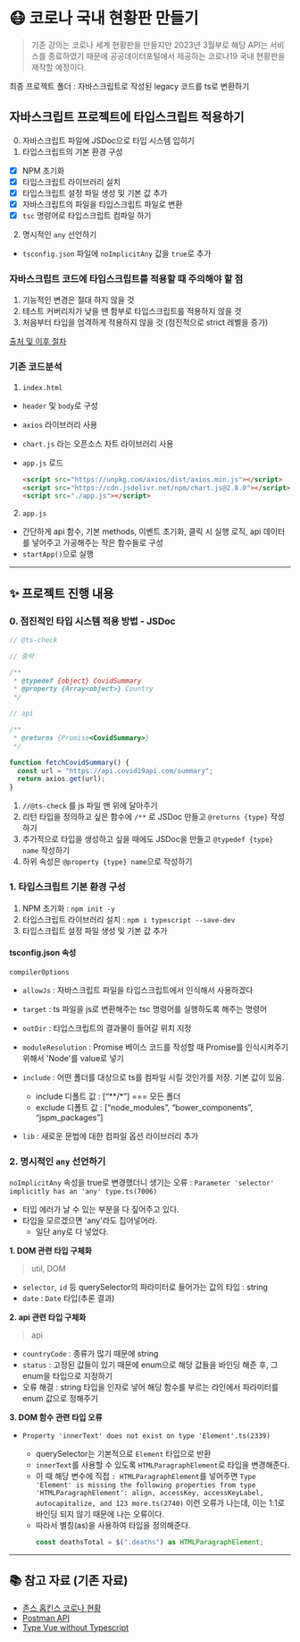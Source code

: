 # 😷 코로나 국내 현황판 만들기

> 기존 강의는 코로나 세계 현황판을 만들지만 2023년 3월부로 해당 API는 서비스를 종료하였기 때문에 공공데이터포털에서 제공하는 코로나19 국내 현황판을 제작할 예정이다.

최종 프로젝트 폴더 : 자바스크립트로 작성된 legacy 코드를 ts로 변환하기

## 자바스크립트 프로젝트에 타입스크립트 적용하기

0. 자바스크립트 파일에 JSDoc으로 타입 시스템 입히기
1. 타입스크립트의 기본 환경 구성

- [x] NPM 초기화
- [x] 타입스크립트 라이브러리 설치
- [x] 타입스크립트 설정 파일 생성 및 기본 값 추가
- [x] 자바스크립트의 파일을 타입스크립트 파일로 변환
- [x] `tsc` 명령어로 타입스크립트 컴파일 하기

2. 명시적인 `any` 선언하기

- `tsconfig.json` 파일에 `noImplicitAny` 값을 `true`로 추가

### 자바스크립트 코드에 타입스크립트를 적용할 때 주의해야 할 점

1. 기능적인 변경은 절대 하지 않을 것
2. 테스트 커버리지가 낮을 땐 함부로 타입스크립트를 적용하지 않을 것
3. 처음부터 타입을 엄격하게 적용하지 않을 것 (점진적으로 strict 레벨을 증가)

[출처 및 이후 절차](https://joshua1988.github.io/ts/etc/convert-js-to-ts.html#%EC%9E%90%EB%B0%94%EC%8A%A4%ED%81%AC%EB%A6%BD%ED%8A%B8-%EC%BD%94%EB%93%9C%EC%97%90-%ED%83%80%EC%9E%85%EC%8A%A4%ED%81%AC%EB%A6%BD%ED%8A%B8%EB%A5%BC-%EC%A0%81%EC%9A%A9%ED%95%A0-%EB%95%8C-%EC%A3%BC%EC%9D%98%ED%95%B4%EC%95%BC-%ED%95%A0-%EC%A0%90)

### 기존 코드분석

1. `index.html`

- `header` 및 `body`로 구성
- `axios` 라이브러리 사용
- `chart.js` 라는 오픈소스 차트 라이브러리 사용
- `app.js` 로드

  ```html
  <script src="https://unpkg.com/axios/dist/axios.min.js"></script>
  <script src="https://cdn.jsdelivr.net/npm/chart.js@2.8.0"></script>
  <script src="./app.js"></script>
  ```

2. `app.js`

- 간단하게 api 함수, 기본 methods, 이벤트 초기화, 클릭 시 실행 로직, api 데이터를 넣어주고 가공해주는 작은 함수들로 구성
- `startApp()`으로 실행

---

## ✨ 프로젝트 진행 내용

### 0. 점진적인 타입 시스템 적용 방법 - JSDoc

```js
// @ts-check

// 중략

/**
 * @typedef {object} CovidSummary
 * @property {Array<object>} Country
 */

// api

/**
 * @returns {Promise<CovidSummary>}
 */

function fetchCovidSummary() {
  const url = "https://api.covid19api.com/summary";
  return axios.get(url);
}
```

1. `//@ts-check` 를 js 파일 맨 위에 달아주기
2. 리턴 타입을 정의하고 싶은 함수에 `/**` 로 JSDoc 만들고 `@returns {type}` 작성하기
3. 추가적으로 타입을 생성하고 싶을 때에도 JSDoc을 만들고 `@typedef {type} name` 작성하기
4. 하위 속성은 `@property {type} name`으로 작성하기

### 1. 타입스크립트 기본 환경 구성

1. NPM 초기화 : `npm init -y`
2. 타입스크립트 라이브러리 설치 : `npm i typescript --save-dev`
3. 타입스크립트 설정 파일 생성 및 기본 값 추가

#### tsconfig.json 속성

`compilerOptions`

- `allowJs` : 자바스크립트 파일을 타입스크립트에서 인식해서 사용하겠다
- `target` : ts 파일을 js로 변환해주는 tsc 명령어를 실행하도록 해주는 명령어
- `outDir` : 타입스크립트의 결과물이 들어갈 위치 지정
- `moduleResolution` : Promise 베이스 코드를 작성할 때 Promise를 인식시켜주기 위해서 'Node'를 value로 넣기

- `include` : 어떤 폴더를 대상으로 ts를 컴파일 시킬 것인가를 저장. 기본 값이 있음.
  - include 디폴트 값 : [“**/*”] === 모든 폴더
  - exclude 디폴트 값 : [“node_modules”, “bower_components”, “jspm_packages”]
- `lib` : 새로운 문법에 대한 컴파일 옵션 라이브러리 추가

### 2. 명시적인 `any` 선언하기

`noImplicitAny` 속성을 true로 변경했더니 생기는 오류 : `Parameter 'selector' implicitly has an 'any' type.ts(7006)`

- 타입 에러가 날 수 있는 부분을 다 짚어주고 있다.
- 타입을 모르겠으면 'any'라도 집어넣어라.
  - 일단 any로 다 넣었다.

**1. DOM 관련 타입 구체화**

> util, DOM

- `selector`, `id` 등 querySelector의 파라미터로 들어가는 값의 타입 : string
- `date` : `Date` 타입(추론 결과)

**2. api 관련 타입 구체화**

> api

- `countryCode` : 종류가 많기 때문에 string
- `status` : 고정된 값들이 있기 때문에 enum으로 해당 값들을 바인딩 해준 후, 그 enum을 타입으로 지정하기
- 오류 해결 : string 타입을 인자로 넣어 해당 함수를 부르는 라인에서 파라미터를 enum 값으로 정해주기

**3. DOM 함수 관련 타입 오류**

- `Property 'innerText' does not exist on type 'Element'.ts(2339)`

  - querySelector는 기본적으로 `Element` 타입으로 반환
  - `innerText`를 사용할 수 있도록 `HTMLParagraphElement`로 타입을 변경해준다.
  - 이 때 해당 변수에 직접 `: HTMLParagraphElement`를 넣어주면 `Type 'Element' is missing the following properties from type 'HTMLParagraphElement': align, accessKey, accessKeyLabel, autocapitalize, and 123 more.ts(2740)` 이런 오류가 나는데, 이는 1:1로 바인딩 되지 않기 때문에 나는 오류이다.
  - 따라서 별칭(as)을 사용하여 타입을 정의해준다.
    ```typescript
    const deathsTotal = $(".deaths") as HTMLParagraphElement;
    ```

---

## 📚 참고 자료 (기존 자료)

- [존스 홉킨스 코로나 현황](https://www.arcgis.com/apps/opsdashboard/index.html#/bda7594740fd40299423467b48e9ecf6)
- [Postman API](https://documenter.getpostman.com/view/10808728/SzS8rjbc?version=latest#27454960-ea1c-4b91-a0b6-0468bb4e6712)
- [Type Vue without Typescript](https://blog.usejournal.com/type-vue-without-typescript-b2b49210f0b)
